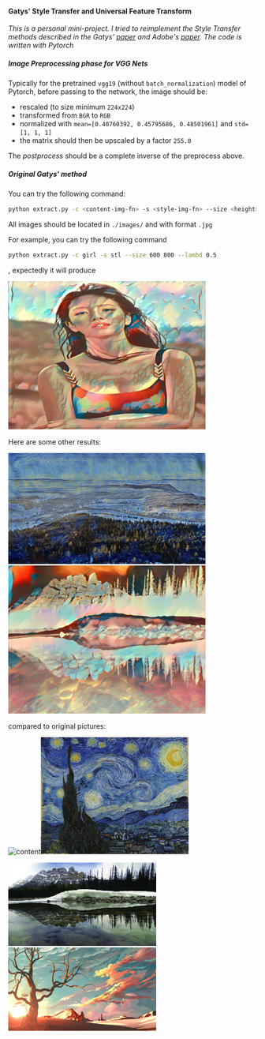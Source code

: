 #### Gatys' Style Transfer and Universal Feature Transform

_This is a personal mini-project. I tried to reimplement the Style Transfer methods described in the
Gatys' [paper](https://arxiv.org/pdf/1508.06576.pdf) and Adobe's [paper](https://arxiv.org/pdf/1705.08086.pdf).
The code is written with Pytorch_

##### Image Preprocessing phase for VGG Nets
Typically for the pretrained `vgg19` (without `batch_normalization`) model of Pytorch, before passing to
the network, the image should be:
* rescaled (to size minimum `224x224`)
* transformed from `BGR` to `RGB`
* normalized with `mean=[0.40760392, 0.45795686, 0.48501961]` and `std=[1, 1, 1]`
* the matrix should then be upscaled by a factor `255.0`

The _postprocess_ should be a complete inverse of the preprocess above.

##### Original Gatys' method

You can try the following command:
```bash
python extract.py -c <content-img-fn> -s <style-img-fn> --size <height> <width> --lambd 0.5
```

All images should be located in `./images/` and with format `.jpg`

For example, you can try the following command

```bash
python extract.py -c girl -s stl --size 600 800 --lambd 0.5
```

, expectedly it will produce

<img src="./results/girl2stl_lambd0.5_epochs10.jpg" width="400">


Here are some other results:

<img src="./results/cnt2vangogh_lambd0.03_epochs50.jpg" width="400">

<img src="results/landscape2stl_lambd0.1_epochs10.jpg" width="400">

compared to original pictures:

<img src="./images/cnt.jpg" width="300" alt="content"><img src="./images/vangogh.jpg" width="300" alt="style">

<img src="./images/landscape.jpg" width="300" alt="content"><img src="./images/stl.jpg" width="300" alt="style">
